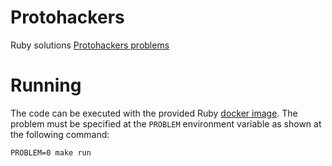 # Protohackers

Ruby solutions [Protohackers problems](https://protohackers.com)


# Running

The code can be executed with the provided Ruby [docker image](https://github.com/anacarolinacastro/protohackers-solutions/blob/main/Dockerfile). The problem must be specified at the `PROBLEM` environment variable as shown at the following command:

```
PROBLEM=0 make run
```
